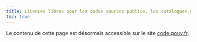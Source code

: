 ```yaml
---
title: Licences libres pour les codes sources publics, les catalogues GouvTech et le SILL
toc: true
---
```


Le contenu de cette page est désormais accessible sur le site [code.gouv.fr](http://code.gouv.fr/fr/doc/licences-libres-dinum/).



